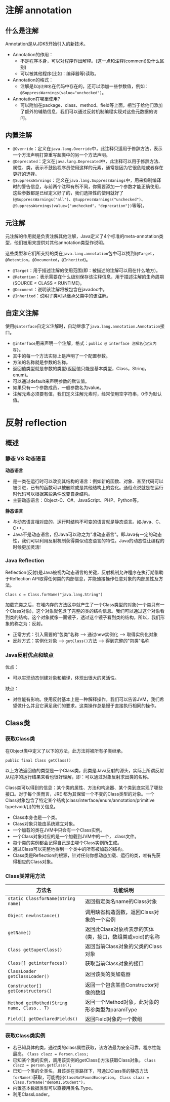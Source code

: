 # 注解 annotation

## 什么是注解

Annotation是从JDK5开始引入的新技术。

- Annotation的作用：
  - 不是程序本身，可以对程序作出解释。(这一点和注释(comment)没什么区别)
  - 可以被其他程序(比如：编译器等)读取。
- Annotation的格式：
  - 注解是以`@注释名`在代码中存在的，还可以添加一些参数值，例如：`@SuppressWarnings(value="unchecked")`。
- Annotation在哪里使用?
  - 可以附加在package、class、method、field等上面，相当于给他们添加了额外的辅助信息，我们可以通过反射机制编程实现对这些元数据的访问。
  
## 内置注解

- `@Override`：定义在`java.lang.Override`中，此注释只适用于修辞方法，表示一个方法声明打算重写超类中的另一个方法声明。
- `@Deprecated`：定义在`java.lang.Deprecated`中，此注释可以用于修辞方法、属性、类，表示不鼓励程序员使用这样的元素，通常是因为它很危险或者存在更好的选择。
- `@SuppressWarnings`：定义在`java.lang.SuppressWanings`中，用来抑制编译时的警告信息，与前两个注释有所不同，你需要添加一个参数才能正确使用，这些参数都是已经定义好了的，我们选择性的使用就好了(`@SuppressWarnings("all")`、`@SuppressWarnings("unchecked")`、`@SuppressWarnings(value={"unchecked"，"deprecation"})`等等)。

## 元注解

元注解的作用就是负责注解其他注解，Java定义了4个标准的meta-annotation类型，他们被用来提供对其他annotation类型作说明。

这些类型和它们所支持的类在`java.lang.annotation`包中可以找到(`@Target`，`@Retention`，`@Documented`，`@Inherited`)。
- `@Target`：用于描述注解的使用范围(即：被描述的注解可以用在什么地方)。
- `@Retention`：表示需要在什么级别保存该注释信息，用于描述注解的生命周期(SOURCE < CLASS < RUNTIME)。
- `@Document`：说明该注解将被包含在javadoc中。
- `@Inherited`：说明子类可以继承父类中的该注解。

## 自定义注解

使用`@interface`自定义注解时，自动继承了`java.lang.annotation.Annotation`接口。

- `@interface`用来声明一个注解，格式：`public @ interface 注解名{定义内容}`。
- 其中的每一个方法实际上是声明了一个配置参数。
- 方法的名称就是参数的名称。
- 返回值类型就是参数的类型(返回值只能是基本类型，Class，String，enum)。
- 可以通过default来声明参数的默认值。
- 如果只有一个参数成员，一般参数名为value。
- 注解元素必须要有值，我们定义注解元素时，经常使用空字符串，0作为默认值。

# 反射 reflection

## 概述

### 静态 VS 动态语言

**动态语言**

- 是一类在运行时可以改变其结构的语言：例如新的函数、对象、甚至代码可以被引进，已有的函数可以被删除或是其他结构上的变化。通俗点说就是在运行时代码可以根据某些条件改变自身结构。
- 主要动态语言：Object-C、C#、JavaScript、PHP、Python等。

**静态语言**

- 与动态语言相对应的，运行时结构不可变的语言就是静态语言。如Java、C、C++。
- Java不是动态语言，但Java可以称之为"准动态语言"。即Java有一定的动态性，我们可以利用反射机制获得类似动态语言的特性。Java的动态性让编程的时候更加灵活!

### Java Reflection

Reflection(反射)是Java被视为动态语言的关键，反射机制允许程序在执行期借助于Reflection API取得任何类的内部信息，并能殖接操作任意对象的内部属性及方法。

`Class c = Class.forName("java.lang.String")`

加载完类之后，在堆内存的方法区中就产生了一个Class类型的对象(一个类只有一个Class对象)，这个对象就包含了完整的类的结构信息。我们可以通过这个对象看到类的结构。这个对象就像一面镜子，透过这个镜子看到类的结构，所以，我们形象的称之为：反射。

- 正常方式：引入需要的"包类"名称 --> 通过new实例化 --> 取得实例化对象
- 反射方式：实例化对象 --> `getClass()`方法 --> 得到完整的"包类"名称

### Java反射优点和缺点

优点：
- 可以实现动态创建对象和编译，体现出很大的灵活性。

缺点：
- 对性能有影响。使用反射基本上是一种解释操作，我们可以告诉JVM，我们希望做什么并且它满足我们的要求。这类操作总是慢于直接执行相同的操作。

## Class类

### 获取Class类

在Object类中定义了以下的方法，此方法将被所有子类继承。

`public final Class getClass()`

以上方法返回值的类型是一个Class类，此类是Java反射的源头，实际上所谓反射从程序的运行结果来看也很好理解，即：可以通过对象反射求出类的名称。

Class类可以得到的信息：某个类的属性、方法和构造器、某个类到底实现了哪些接口。对于每个类而言，JRE 都为其保留一个不变的Class类型的对象。一个Class对象包含了特定某个结构(class/interface/enum/annotation/primitive type/void/[])的有关信息。
- Class本身也是一个类。
- Class对象只能由系统建立对象。
- 一个加载的类在JVM中只会有一个Class实例。
- 一个Class对象对应的是一个加载到JVM中的一个，.class文件。
- 每个类的实例都会记得自己是由哪个Class实例所生成。
- 通过Class可以完整地得到一个类中的所有被加载的结构。
- Class类是Reflection的根源，针对任何你想动态加载、运行的类，唯有先获得相应的Class对象。

### Class类常用方法

| 方法名 | 功能说明 |
| --- | --- |
| `static ClassforName(String name)` | 返回指定类名name的Class对象 |
| `Object newlnstance()` | 调用缺省构造函数，返回Class对象的一个实例 |
| `getName()` | 返回此Class对象所表示的实体(类，接口，数组类或void)的名称 |
| `Class getSuperClass()` | 返回当前Class对象的父类的Class对象 |
| `Class[] getinterfaces()` | 获取当前Class对象的接口 |
| `ClassLoader getClassLoader()` | 返回该类的类加载器 |
| `Constructor[] getConstructors()` | 返回一个包含某些Constructor对像的数组 |
| `Method getMothed(String name, Class.. T)` | 返回一个Method对象，此对象的形参类型为paramType |
| `Field[] getDeclaredFields()` | 返回Field对象的一个数组 |

### 获取Class类实例

- 若已知具体的类，通过类的class属性获取，该方法最为安全可靠，程序性能最高。
  `Class clazz = Person.class;`
- 已知某个类的实例，调用该实例的getClass()方法获取Class对象。
  `Class clazz = person.getClass();`
- 已知一个类的全类名，且该类在类路径下，可通过Class类的静态方法`forName()`获取，可能抛出`ClassNotFoundException`。
  `Class clazz = Class.forName("demo01.Student");`
- 内置基本数据类型可以直接用类名.Type。
- 利用ClassLoader。